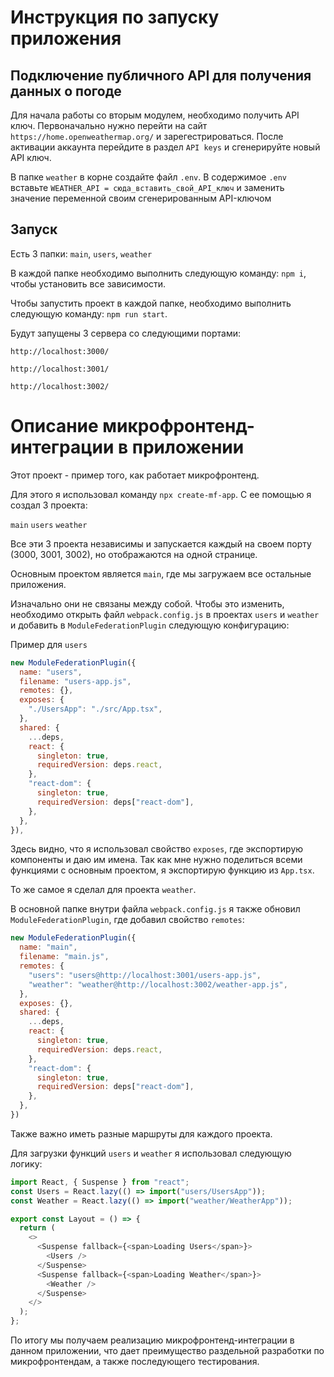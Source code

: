 # Инструкция по запуску приложения

## Подключение публичного API для получения данных о погоде

Для начала работы со вторым модулем, необходимо получить API ключ. Первоначально нужно перейти 
на сайт  `https://home.openweathermap.org/` и зарегестрироваться.
После активации аккаунта перейдите в раздел `API keys` и сгенерируйте новый API ключ.

В папке `weather` в корне создайте файл `.env`. 
В содержимое `.env` вставьте `WEATHER_API = сюда_вставить_свой_API_ключ` и заменить значение переменной своим сгенерированным API-ключом

## Запуск  
Есть 3 папки: `main`, `users`, `weather`

В каждой папке необходимо выполнить следующую команду: `npm i`, чтобы установить все зависимости.

Чтобы запустить проект в каждой папке, необходимо выполнить следующую команду: `npm run start`.

Будут запущены 3 сервера со следующими портами:

`http://localhost:3000/`

`http://localhost:3001/`

`http://localhost:3002/`





# Описание микрофронтенд-интеграции в приложении
Этот проект - пример того, как работает микрофронтенд.

Для этого я использовал команду `npx create-mf-app`. С ее помощью я создал 3 проекта:

`main`
`users`
`weather`

Все эти 3 проекта независимы и запускается каждый на своем порту (3000, 3001, 3002), но отображаются на одной странице.

Основным проектом является `main`, где мы загружаем все остальные приложения.

Изначально они не связаны между собой. Чтобы это изменить, необходимо открыть файл `webpack.config.js` в проектах `users` и `weather` и добавить в `ModuleFederationPlugin` следующую конфигурацию:

Пример для `users`

``` javascript 
new ModuleFederationPlugin({
  name: "users",
  filename: "users-app.js",
  remotes: {},
  exposes: {
    "./UsersApp": "./src/App.tsx",
  },
  shared: {
    ...deps,
    react: {
      singleton: true,
      requiredVersion: deps.react,
    },
    "react-dom": {
      singleton: true,
      requiredVersion: deps["react-dom"],
    },
  },
}),
```
Здесь видно, что я использовал свойство `exposes`, где экспортирую компоненты и даю им имена. Так как мне нужно поделиться всеми функциями с основным проектом, я экспортирую функцию из `App.tsx`.

То же самое я сделал для проекта `weather`.

В основной папке внутри файла `webpack.config.js` я также обновил `ModuleFederationPlugin`, где добавил свойство `remotes`:

```javascript
new ModuleFederationPlugin({
  name: "main",
  filename: "main.js",
  remotes: {
    "users": "users@http://localhost:3001/users-app.js",
    "weather": "weather@http://localhost:3002/weather-app.js",
  },
  exposes: {},
  shared: {
    ...deps,
    react: {
      singleton: true,
      requiredVersion: deps.react,
    },
    "react-dom": {
      singleton: true,
      requiredVersion: deps["react-dom"],
    },
  },
})
```
Также важно иметь разные маршруты для каждого проекта.

Для загрузки функций `users` и `weather` я использовал следующую логику:

```javascript
import React, { Suspense } from "react";
const Users = React.lazy(() => import("users/UsersApp"));
const Weather = React.lazy(() => import("weather/WeatherApp"));

export const Layout = () => {
  return (
    <>
      <Suspense fallback={<span>Loading Users</span>}>
        <Users />
      </Suspense>
      <Suspense fallback={<span>Loading Weather</span>}>
        <Weather />
      </Suspense>
    </>
  );
};
```

По итогу мы получаем реализацию микрофронтенд-интеграции в данном приложении, что дает преимущество раздельной разработки по микрофронтендам, а также последующего тестирования.